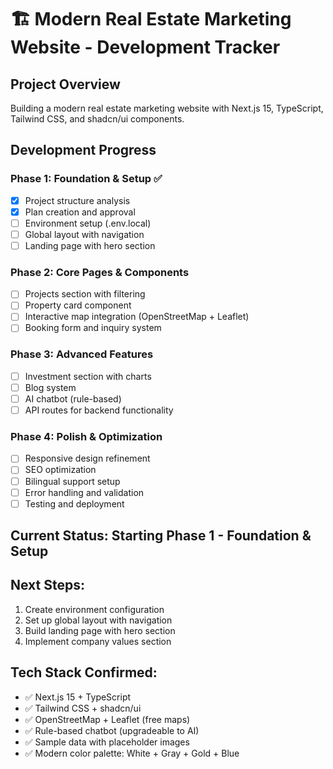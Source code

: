 # 🏗️ Modern Real Estate Marketing Website - Development Tracker

## Project Overview
Building a modern real estate marketing website with Next.js 15, TypeScript, Tailwind CSS, and shadcn/ui components.

## Development Progress

### Phase 1: Foundation & Setup ✅
- [x] Project structure analysis
- [x] Plan creation and approval
- [ ] Environment setup (.env.local)
- [ ] Global layout with navigation
- [ ] Landing page with hero section

### Phase 2: Core Pages & Components
- [ ] Projects section with filtering
- [ ] Property card component
- [ ] Interactive map integration (OpenStreetMap + Leaflet)
- [ ] Booking form and inquiry system

### Phase 3: Advanced Features
- [ ] Investment section with charts
- [ ] Blog system
- [ ] AI chatbot (rule-based)
- [ ] API routes for backend functionality

### Phase 4: Polish & Optimization
- [ ] Responsive design refinement
- [ ] SEO optimization
- [ ] Bilingual support setup
- [ ] Error handling and validation
- [ ] Testing and deployment

## Current Status: Starting Phase 1 - Foundation & Setup

## Next Steps:
1. Create environment configuration
2. Set up global layout with navigation
3. Build landing page with hero section
4. Implement company values section

## Tech Stack Confirmed:
- ✅ Next.js 15 + TypeScript
- ✅ Tailwind CSS + shadcn/ui
- ✅ OpenStreetMap + Leaflet (free maps)
- ✅ Rule-based chatbot (upgradeable to AI)
- ✅ Sample data with placeholder images
- ✅ Modern color palette: White + Gray + Gold + Blue
